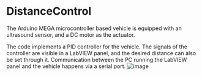 # DistanceControl
The Arduino MEGA microcontroller based vehicle is equipped with an ultrasound sensor, and a DC motor as the actuator.

The code implements a PID controller for the vehicle. The signals of the controller are visible in a LabVIEW panel, and the desired distance can also be set through it. Communication between the PC running the LabVIEW panel and the vehicle happens via a serial port.
![image](https://user-images.githubusercontent.com/94720137/176636158-a4766a31-424d-41b8-ae15-974d1bf2f669.png)
